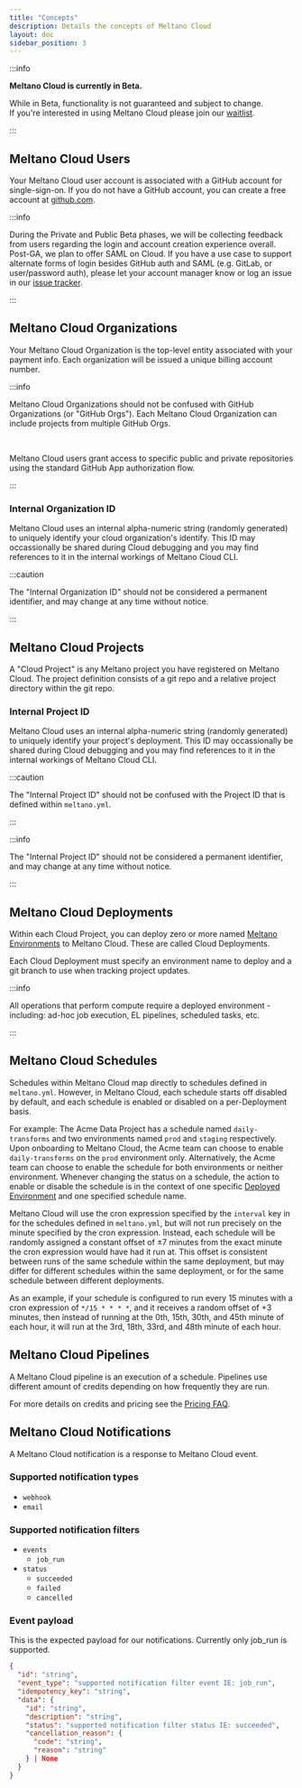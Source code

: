 ```yaml
---
title: "Concepts"
description: Details the concepts of Meltano Cloud
layout: doc
sidebar_position: 3
---
```


:::info

<p><strong>Meltano Cloud is currently in Beta.</strong></p>
<p>While in Beta, functionality is not guaranteed and subject to change. <br /> If you're interested in using Meltano Cloud please join our <a href="https://meltano.com/cloud/">waitlist</a>.</p>
:::

## Meltano Cloud Users

Your Meltano Cloud user account is associated with a GitHub account for single-sign-on. If you do not have a GitHub account, you can create a free account at [github.com](https://github.com).

:::info

  <p>During the Private and Public Beta phases, we will be collecting feedback from users regarding the login and account creation experience overall. Post-GA, we plan to offer SAML on Cloud. If you have a use case to support alternate forms of login besides GitHub auth and SAML (e.g. GitLab, or user/password auth), please let your account manager know or log an issue in our <a href="https://github.com/meltano/meltano/issues">issue tracker</a>.</p>
:::

## Meltano Cloud Organizations

Your Meltano Cloud Organization is the top-level entity associated with your payment info. Each organization will be issued a unique billing account number.

:::info

  <p>Meltano Cloud Organizations should not be confused with GitHub Organizations (or "GitHub Orgs"). Each Meltano Cloud Organization can include projects from multiple GitHub Orgs.</p>
  <br />
  <p>Meltano Cloud users grant access to specific public and private repositories using the standard GitHub App authorization flow.</p>
:::

### Internal Organization ID

Meltano Cloud uses an internal alpha-numeric string (randomly generated) to uniquely identify your cloud organization's identify. This ID may occassionally be shared during Cloud debugging and you may find references to it in the internal workings of Meltano Cloud CLI.

:::caution

  <p>The "Internal Organization ID" should not be considered a permanent identifier, and may change at any time without notice.</p>
:::

## Meltano Cloud Projects

A "Cloud Project" is any Meltano project you have registered on Meltano Cloud. The project definition consists of a git repo and a relative project directory within the git repo.

### Internal Project ID

Meltano Cloud uses an internal alpha-numeric string (randomly generated) to uniquely identify your project's deployment. This ID may occassionally be shared during Cloud debugging and you may find references to it in the internal workings of Meltano Cloud CLI.

:::caution

  <p>The "Internal Project ID" should not be confused with the Project ID that is defined within <code>meltano.yml</code>.</p>
:::

:::info

  <p>The "Internal Project ID" should not be considered a permanent identifier, and may change at any time without notice.</p>
:::

## Meltano Cloud Deployments

Within each Cloud Project, you can deploy zero or more named [Meltano Environments](/concepts/environments) to Meltano Cloud. These are called Cloud Deployments.

Each Cloud Deployment must specify an environment name to deploy and a git branch to use when tracking project updates.

:::info

  <p>All operations that perform compute require a deployed environment - including: ad-hoc job execution, EL pipelines, scheduled tasks, etc.</p>
:::

## Meltano Cloud Schedules

Schedules within Meltano Cloud map directly to schedules defined in `meltano.yml`. However, in Meltano Cloud, each schedule starts off disabled by default, and each schedule is enabled or disabled on a per-Deployment basis.

For example: The Acme Data Project has a schedule named `daily-transforms` and two environments named `prod` and `staging` respectively. Upon onboarding to Meltano Cloud, the Acme team can choose to enable `daily-transforms` on the `prod` environment only. Alternatively, the Acme team can choose to enable the schedule for both environments or neither environment. Whenever changing the status on a schedule, the action to enable or disable the schedule is in the context of one specific [Deployed Environment](#meltano-cloud-deployments) and one specified schedule name.

Meltano Cloud will use the cron expression specified by the `interval` key in for the schedules defined in `meltano.yml`, but will not run precisely on the minute specified by the cron expression. Instead, each schedule will be randomly assigned a constant offset of ±7 minutes from the exact minute the cron expression would have had it run at. This offset is consistent between runs of the same schedule within the same deployment, but may differ for different schedules within the same deployment, or for the same schedule between different deployments.

As an example, if your schedule is configured to run every 15 minutes with a cron expression of `*/15 * * * *`, and it receives a random offset of +3 minutes, then instead of running at the 0th, 15th, 30th, and 45th minute of each hour, it will run at the 3rd, 18th, 33rd, and 48th minute of each hour.

## Meltano Cloud Pipelines

A Meltano Cloud pipeline is an execution of a schedule.
Pipelines use different amount of credits depending on how frequently they are run.

For more details on credits and pricing see the [Pricing FAQ](https://meltano.com/pricing/).

## Meltano Cloud Notifications

A Meltano Cloud notification is a response to Meltano Cloud event.

### Supported notification types
- `webhook`
- `email`

### Supported notification filters
- `events`
  - `job_run`
- `status`
  - `succeeded`
  - `failed`
  - `cancelled`


### Event payload

This is the expected payload for our notifications. Currently only job_run is supported.

```json
{
  "id": "string",
  "event_type": "supported notification filter event IE: job_run",
  "idempotency_key": "string",
  "data": {
    "id": "string",
    "description": "string",
    "status": "supported notification filter status IE: succeeded",
    "cancellation_reason": {
      "code": "string",
      "reason": "string"
    } | None
  }
}
```
